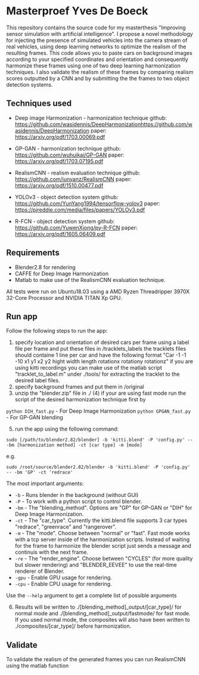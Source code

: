 # Masterproef Yves De Boeck
 This repository contains the source code for my masterthesis "Improving sensor simulation with artificial intelligence". I propose a novel methodology for injecting the presence of simulated vehicles into the camera stream of real vehicles, using deep learning networks to optimize the realism of the resulting frames. This code allows you to paste cars on background images according to your specified coordinates and orientation and consequently harmonize these frames using one of two deep learning harmonization techniques. I also validate the realism of these frames by comparing realism scores outputted by a CNN and by submitting the the frames to two object detection systems. 
 
## Techniques used
* Deep image Harmonization - harmonization technique
      github: https://github.com/wasidennis/DeepHarmonizationhttps://github.com/wasidennis/DeepHarmonization
      paper: https://arxiv.org/pdf/1703.00069.pdf
      
* GP-GAN - harmonization technique
      github:  https://github.com/wuhuikai/GP-GAN
      paper: https://arxiv.org/pdf/1703.07195.pdf
      
* RealismCNN - realism evaluation technique
      github: https://github.com/junyanz/RealismCNN
      paper: https://arxiv.org/pdf/1510.00477.pdf
      
* YOLOv3 - object detection system
      github: https://github.com/YunYang1994/tensorflow-yolov3
      paper: https://pjreddie.com/media/files/papers/YOLOv3.pdf
      
* R-FCN - object detection system
      github: https://github.com/YuwenXiong/py-R-FCN
      paper: https://arxiv.org/pdf/1605.06409.pdf      
 
## Requirements
* Blender2.8 for rendering
* CAFFE for Deep Image Harmonization
* Matlab to make use of the RealismCNN evaluation technique. 
 
All tests were run on Ubuntu18.03 using a AMD Ryzen Threadripper 3970X 32-Core Processor and NVIDIA TITAN Xp GPU. 

## Run app
Follow the following steps to run the app: 
 1) specify location and orientation of desired cars per frame using a label file per frame and put these files in /tracklets_labels
 the tracklets files should containe 1 line per car and have the following format 
 "Car -1 -1 -10 x1 y1 x2 y2 hight width length rotationx rotationy rotationz"
 if you are using kitti recordings you can make use of the matlab script "tracklet_to_label.m" under ./tools/ for extracting the tracklet to the desired label files. 
 2) specify background frames and put them in /original
 3) unzip the "blender.zip" file in ./
 (4) if your are using fast mode run the script of the desired harmonization technique first by 
 
   `python DIH_fast.py` - For Deep Image Harmonization
   `python GPGAN_fast.py` - For GP-GAN blending
 
 5) run the app using the following command: 
 
 `sudo [/path/to/blender2.82/blender] -b 'kitti.blend' -P 'config.py' -- -bm [harmonization method] -ct [car type] -m [mode] `
 
 e.g. 
 
 `sudo /root/source/blender2.82/blender -b 'kitti.blend' -P 'config.py' -- -bm 'GP' -ct 'redrace'  `
 
 The most important arguments: 
* `-b` - Runs blender in the background (without GUI)
* `-P` - To work with a python script to control blender.
* `-bm` - The "blending_method". Options are "GP" for GP-GAN or "DIH" for Deep Image Harmonization.
* `-ct` - The "car_type". Currently the kitti.blend file supports 3 car types "redrace", "greenrace" and "rangerover". 
* `-m` - The "mode". Choose between "normal" or "fast". Fast mode works with a tcp server inside of the harmonization scripts. Instead of waiting for the frame to harmonize the blender script just sends a message and continuis with the next frame. 
* `-re` - The "render_engine". Choose between "CYCLES" (for more quality but slower rendering) and "BLENDER_EEVEE" to use the real-time renderer of Blender. 
* `-gpu` - Enable GPU usage for rendering.  
* `-cpu` - Enable CPU usage for rendering.

Use the `--help` argument to get a complete list of possible arguments

6) Results will be written to ./[blending_method]_output/[car_type]/ for normal mode and ./[blending_method]_output/fastmode/ for fast mode. If you used normal mode, the composites will also have been written to ./composites/[car_type]/ before harmonization. 


## Validate 
To validate the realism of the generated frames you can run RealismCNN using the matlab function 

